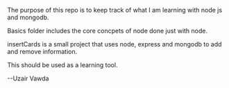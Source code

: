 The purpose of this repo is to keep track of what I am learning with node js and mongodb. 

Basics folder includes the core concpets of node done just with node. 

insertCards is a small project that uses node, express and mongodb to add and remove information. 

This should be used as a learning tool. 

--Uzair Vawda

